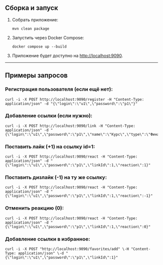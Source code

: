 
## Сборка и запуск

1. Собрать приложение:

   ```commandline
   mvn clean package
   ```

2. Запустить через Docker Compose:

   ```commandline
   docker compose up --build
   ```

3. Приложение будет доступно на [http://localhost:9090](http://localhost:9090).

---

## Примеры запросов

### Регистрация пользователя (если ещё нет):
```commandline
curl -i -X POST http://localhost:9090/register -H "Content-Type: application/json" -d "{\"login\":\"u1\",\"password\":\"p1\"}"
```


### Добавление ссылки (если нужно):
```commandline
curl -i -X POST http://localhost:9090/link -H "Content-Type: application/json" -d "{\"login\":\"u1\",\"password\":\"p1\",\"name\":\"Курс\",\"type\":\"Финансы\",\"link\":\"https://example.test\"}"
```


### Поставить лайк (+1) на ссылку id=1:
````commandline
curl -i -X POST http://localhost:9090/react -H "Content-Type: application/json" -d "{\"login\":\"u1\",\"password\":\"p1\",\"linkId\":1,\"reaction\":1}"
````


### Поставить дизлайк (-1) на ту же ссылку:
```commandline
curl -i -X POST http://localhost:9090/react -H "Content-Type: application/json" -d "{\"login\":\"u1\",\"password\":\"p1\",\"linkId\":1,\"reaction\":-1}"
```


### Отменить реакцию (0):
```commandline
curl -i -X POST http://localhost:9090/react -H "Content-Type: application/json" -d "{\"login\":\"u1\",\"password\":\"p1\",\"linkId\":1,\"reaction\":0}"
```


### Добавление ссылки в избранное:
```commandline
curl -i -X POST "http://localhost:9090/favorites/add" \-H "Content-Type: application/json" \-d "{\"login\":\"u1\",\"password\":\"p1\",\"linkId\":1}"
```

